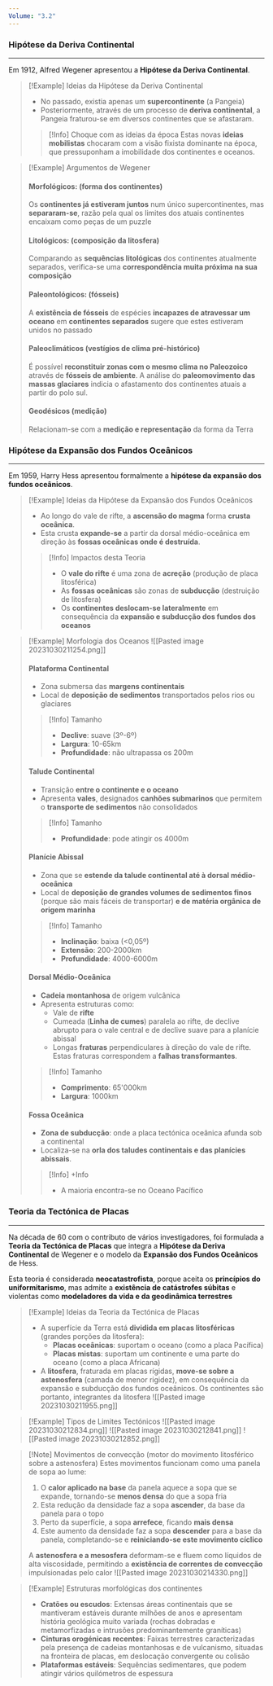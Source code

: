 ```yaml
---
Volume: "3.2"
---
```

### Hipótese da Deriva Continental
---
Em 1912, Alfred Wegener apresentou a **Hipótese da Deriva Continental**.
>[!Example] Ideias da Hipótese da Deriva Continental
>- No passado, existia apenas um **supercontinente** (a Pangeia)
>- Posteriormente, através de um processo de **deriva continental**, a Pangeia fraturou-se em diversos continentes que se afastaram.
>>[!Info] Choque com as ideias da época
>>Estas novas **ideias mobilistas** chocaram com a visão fixista dominante na época, que pressuponham a imobilidade dos continentes e oceanos.

>[!Example] Argumentos de Wegener
>#### Morfológicos: (forma dos continentes)
>Os **continentes já estiveram juntos** num único supercontinentes, mas **separaram-se**, razão pela qual os limites dos atuais continentes encaixam como peças de um puzzle
>
>#### Litológicos: (composição da litosfera)
>Comparando as **sequências litológicas** dos continentes atualmente separados, verifica-se uma **correspondência muita próxima na sua composição**
>
>#### Paleontológicos: (fósseis)
>A **existência de fósseis** de espécies **incapazes de atravessar um oceano** em **continentes separados** sugere que estes estiveram unidos no passado
>
>#### Paleoclimáticos (vestígios de clima pré-histórico)
>É possível **reconstituir zonas com o mesmo clima no Paleozoico** através de **fósseis de ambiente**. A análise do **paleomovimento das massas glaciares** indicia o afastamento dos continentes atuais a partir do polo sul.
>
>#### Geodésicos (medição)
>Relacionam-se com a **medição e representação** da forma da Terra  

### Hipótese da Expansão dos Fundos Oceânicos
---
Em 1959, Harry Hess apresentou formalmente a **hipótese da expansão dos fundos oceânicos**.

>[!Example] Ideias da Hipótese da Expansão dos Fundos Oceânicos
>- Ao longo do vale de rifte, a **ascensão do magma** forma **crusta oceânica**.
>- Esta crusta **expande-se** a partir da dorsal médio-oceânica em direção às **fossas oceânicas onde é destruída**.
>>[!Info] Impactos desta Teoria
>>- O **vale do rifte** é uma zona de **acreção** (produção de placa litosférica)
>>- As **fossas oceânicas** são zonas de **subducção** (destruição de litosfera)
>>- Os **continentes deslocam-se lateralmente** em consequência da **expansão e subducção dos fundos dos oceanos**

>[!Example] Morfologia dos Oceanos
>![[Pasted image 20231030211254.png]]
>#### **Plataforma Continental**
>- Zona submersa das **margens continentais**
>- Local de **deposição de sedimentos** transportados pelos rios ou glaciares
>>[!Info] Tamanho
>>- **Declive**: suave (3º-6º)
>>- **Largura**: 10-65km
>>- **Profundidade**: não ultrapassa os 200m
>
>#### Talude Continental
>- Transição **entre o continente e o oceano**
>- Apresenta **vales**, designados **canhões submarinos** que permitem o **transporte de sedimentos** não consolidados
>> [!Info] Tamanho
>> - **Profundidade**: pode atingir os 4000m 
>
>#### Planície Abissal
>- Zona que se **estende da talude continental até à dorsal médio-oceânica**
>- Local de **deposição de grandes volumes de sedimentos finos** (porque são mais fáceis de transportar) **e de matéria orgânica de origem marinha**
>>[!Info] Tamanho
>>- **Inclinação**: baixa (<0,05º)
>>- **Extensão**: 200-2000km
>> - **Profundidade**: 4000-6000m 
>
>#### Dorsal Médio-Oceânica
>- **Cadeia montanhosa** de origem vulcânica
>- Apresenta estruturas como:
>	- Vale de **rifte**
>	- Cumeada (**Linha de cumes**) paralela ao rifte, de declive abrupto para o vale central e de declive suave para a planície abissal
>	- Longas **fraturas** perpendiculares à direção do vale de rifte. Estas fraturas correspondem a  **falhas transformantes**.
>>[!Info] Tamanho
>>- **Comprimento**: 65'000km
>> - **Largura**: 1000km 
>
>#### Fossa Oceânica
>- **Zona de subducção**: onde a placa tectónica oceânica afunda sob a continental
>- Localiza-se na **orla dos taludes continentais e das planícies abissais**.
>>[!Info] +Info
>>- A maioria encontra-se no Oceano Pacífico

### Teoria da Tectónica de Placas
---
Na década de 60 com o contributo de vários investigadores, foi formulada a **Teoria da Tectónica de Placas** que integra a **Hipótese da Deriva Continental** de Wegener e o modelo da **Expansão dos Fundos Oceânicos** de Hess.

Esta teoria é considerada **neocatastrofista**, porque aceita os **princípios do uniformitarismo**, mas admite a **existência de catástrofes súbitas** e violentas como **modeladores da vida e da geodinâmica terrestres**

>[!Example] Ideias da Teoria da Tectónica de Placas
>- A superfície da Terra está **dividida em placas litosféricas** (grandes porções da litosfera):
>	- **Placas oceânicas**: suportam o oceano (como a placa Pacífica)
>	- **Placas mistas**: suportam um continente e uma parte do oceano (como a placa Africana)
>- A **litosfera**, fraturada em placas rígidas, **move-se sobre a astenosfera** (camada de menor rigidez), em consequência da expansão e subducção dos fundos oceânicos. Os continentes são portanto, integrantes da litosfera
>![[Pasted image 20231030211955.png]]

>[!Example] Tipos de Limites Tectónicos
>![[Pasted image 20231030212834.png]]
>![[Pasted image 20231030212841.png]]
>![[Pasted image 20231030212852.png]]

>[!Note] Movimentos de convecção (motor do movimento litosférico sobre a astenosfera)
>Estes movimentos funcionam como uma panela de sopa ao lume:
>1. O **calor aplicado na base** da panela aquece a sopa que se expande, tornando-se **menos densa** do que a sopa fria
>2. Esta redução da densidade faz a sopa **ascender**, da base da panela para o topo
>3. Perto da superfície, a sopa **arrefece**, ficando **mais densa**
>4. Este aumento da densidade faz a sopa **descender** para a base da panela, completando-se e **reiniciando-se este movimento cíclico**
>
>A **astenosfera e a mesosfera** deformam-se e fluem como líquidos de alta viscosidade, permitindo a **existência de correntes de convecção** impulsionadas pelo calor
>![[Pasted image 20231030214330.png]]

>[!Example] Estruturas morfológicas dos continentes
>- **Cratões ou escudos**: Extensas áreas continentais que se mantiveram estáveis durante milhões de anos e apresentam história geológica muito variada (rochas dobradas e metamorfizadas e intrusões predominantemente graníticas)
>- **Cinturas orogénicas recentes**: Faixas terrestres caracterizadas pela presença de cadeias montanhosas e de vulcanismo, situadas na fronteira de placas, em deslocação convergente ou colisão
>- **Plataformas estáveis**: Sequências sedimentares, que podem atingir vários quilómetros de espessura